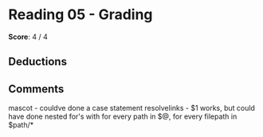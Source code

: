 Reading 05 - Grading
====================

**Score**: 4 / 4

Deductions
----------

Comments
--------
mascot - couldve done a case statement
resolvelinks - $1 works, but could have done nested for's with
		for every path in $@, for every filepath in 
		$path/*
